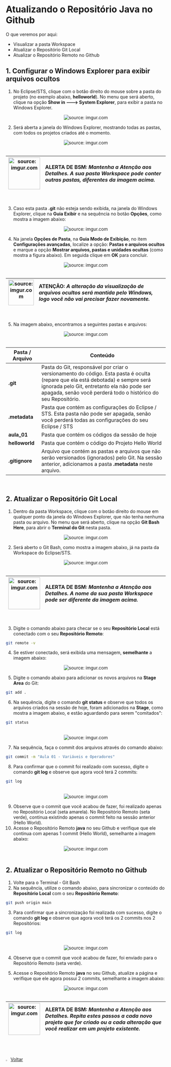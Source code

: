 <h1>Atualizando o Repositório Java no Github</h1>

O que veremos por aqui:

- Visualizar a pasta Workspace
- Atualizar o Repositório Git Local
- Atualizar o Repositório Remoto no Github

<h2>1. Configurar o Windows Explorer para exibir arquivos ocultos</h2>

1. No Eclipse/STS, clique com o botão direito do mouse sobre a pasta do projeto (no exemplo abaixo, **helloworld**). No menu que será aberto, clique na opção **Show in 🡒 System Explorer**, para exibir a pasta no Windows Explorer.

<div align="center"><img src="https://i.imgur.com/cR65mhl.png" title="source: imgur.com" /></div>

2. Será aberta a janela do Windows Explorer, mostrando todas as pastas, com todos os projetos criados até o momento.

<div align="center"><img src="https://i.imgur.com/iWE0EAX.png" title="source: imgur.com" /></div>

<br />

| <img src="https://i.imgur.com/vVDBDG0.png" title="source: imgur.com" width="100px"/> | <div align="left"> **ALERTA DE BSM:** *Mantenha a Atenção aos Detalhes. A sua pasta Workspace pode conter outras pastas, diferentes da imagem acima.* </div> |
| ------------------------------------------------------------ | ------------------------------------------------------------ |

<br />

3. Caso esta pasta **.git** não esteja sendo exibida, na janela do Windows Explorer, clique na **Guia Exibir** e na sequência no botão **Opções**, como mostra a imagem abaixo:

<div align="center"><img src="https://i.imgur.com/4Bh3jii.png" title="source: imgur.com" /></div>

4. Na janela **Opções de Pasta**, na **Guia Modo de Exibição**, no item **Configurações avançadas**, localize a opção: **Pastas e arquivos ocultos** e marque a opção **Mostrar arquivos, pastas e unidades ocultas** (como mostra a figura abaixo). Em seguida clique em **OK** para concluir.

<div align="center"><img src="https://i.imgur.com/n8hQu12.png" title="source: imgur.com" /></div>

<br />

| <img src="https://i.imgur.com/oScAYGc.png" title="source: imgur.com" width="80px"/> | <div align="left"> **ATENÇÃO:** *A alteração da visualização de arquivos ocultos será mantida pelo Windows, logo você não vai precisar fazer novamente.* </div> |
| ------------------------------------------------------------ | ------------------------------------------------------------ |

<br />

5. Na imagem abaixo, encontramos a seguintes pastas e arquivos:

<div align="center"><img src="https://i.imgur.com/iWE0EAX.png" title="source: imgur.com" /></div>

<br />

| Pasta / Arquivo | Conteúdo                                                     |
| --------------- | ------------------------------------------------------------ |
| **.git**        | Pasta do Git, responsável por criar o versionamento do código. Esta pasta é oculta (repare que ela está debotada) e sempre será ignorada pelo Git, entretanto ela não pode ser apagada, senão você perderá todo o histórico do seu Repositório. |
| **.metadata**   | Pasta que contém as configurações do Eclipse / STS. Esta pasta não pode ser apagada, senão você perderá todas as configurações do seu Eclipse / STS |
| **aula_01**     | Pasta que contém os códigos da sessão de hoje                |
| **helloworld**  | Pasta que contém o código do Projeto Hello World             |
| **.gitignore**  | Arquivo que contém as pastas e arquivos que não serão versionados (ignorados) pelo Git. Na sessão anterior, adicionamos a pasta **.metadata** neste arquivo. |

<br />

<h2>2. Atualizar o Repositório Git Local</h2>



1. Dentro da pasta Workspace, clique com o botão direito do mouse em qualquer ponto da janela do Windows Explorer, que não tenha nenhuma pasta ou arquivo. No menu que será aberto, clique na opção **Git Bash Here**, para abrir o **Terminal do Git** nesta pasta.

<div align="center"><img src="https://i.imgur.com/zbTy7xM.png" title="source: imgur.com" /></div>

2. Será aberto o Git Bash, como mostra a imagem abaixo, já na pasta da Workspace do Eclipse/STS.

<div align="center"><img src="https://i.imgur.com/To5Ttfc.png" title="source: imgur.com" /></div>

<br />

| <img src="https://i.imgur.com/vVDBDG0.png" title="source: imgur.com" width="100px"/> | <div align="left"> **ALERTA DE BSM:** *Mantenha a Atenção aos Detalhes. A nome da sua pasta Workspace pode ser diferente da imagem acima.* </div> |
| ------------------------------------------------------------ | ------------------------------------------------------------ |

<br />

3. Digite o comando abaixo para checar se o seu  **Repositório Local** está conectado com o seu **Repositório Remoto**:

```bash
git remote -v
```

4. Se estiver conectado, será exibida uma mensagem, **semelhante** a imagem abaixo:

<div align="center"><img src="https://i.imgur.com/XWee1oq.png" title="source: imgur.com" /></div>

5. Digite o comando abaixo para adicionar os novos arquivos na **Stage Area** do Git:


```bash
git add .
```

6. Na sequência, digite o comando **git status** e observe que todos os arquivos criados na sessão de hoje, foram adicionados na **Stage**, como mostra a imagem abaixo, e estão aguardando para serem "comitados":

```bash
git status
```

<br />

<div align="center"><img src="https://i.imgur.com/upNNUCw.png" title="source: imgur.com" /></div>

7. Na sequência, faça o commit dos arquivos através do comando abaixo:

```bash
git commit -m "Aula 01 - Variáveis e Operadores"
```

8. Para confirmar que o commit foi realizado com sucesso, digite o comando **git log** e observe que agora você terá 2 commits:

```bash
git log
```

<br />

<div align="center"><img src="https://i.imgur.com/oC9rtv2.png" title="source: imgur.com" /></div>

9. Observe que o commit que você acabou de fazer, foi realizado apenas no Repositório Local (seta amarela). No Repositório Remoto (seta verde), continua existindo apenas o commit feito na sessão anterior (Hello World).
10. Acesse o Repositório Remoto **java** no seu Github e verifique que ele continua com apenas 1 commit (Hello World), semelhante a imagem abaixo:

<div align="center"><img src="https://i.imgur.com/HQANKTE.png" title="source: imgur.com" /></div>

<br />

<h2>2. Atualizar o Repositório Remoto no Github</h2>



1. Volte para o Terminal - Git Bash
2. Na sequência, utilize o comando abaixo, para sincronizar o conteúdo do **Repositório Local** com o seu **Repositório Remoto**:

```bash
git push origin main
```

3. Para confirmar que a sincronização foi realizada com sucesso, digite o comando **git log** e observe que agora você terá os 2 commits nos 2 Repositórios:

```bash
git log
```

<br />

<div align="center"><img src="https://i.imgur.com/g6V8HHk.png" title="source: imgur.com" /></div>

4. Observe que o commit que você acabou de fazer, foi enviado para o Repositório Remoto (seta verde).

5. Acesse o Repositório Remoto **java** no seu Github, atualize a página e verifique que ele agora possui 2 commits, semelhante a imagem abaixo:

<div align="center"><img src="https://i.imgur.com/XFJwo0f.png" title="source: imgur.com" /></div>

<br />

| <img src="https://i.imgur.com/vVDBDG0.png" title="source: imgur.com" width="100px"/> | <div align="left"> **ALERTA DE BSM:** *Mantenha a Atenção aos Detalhes. Repita estes passos a cada novo projeto que for criado ou a cada alteração que você realizar em um projeto existente.* </div> |
| ------------------------------------------------------------ | ------------------------------------------------------------ |

<br /><br />

<div align="left"><a href="../README.md"><img src="https://i.imgur.com/XMgF3gl.png" title="source: imgur.com" width="3%"/>Voltar</a></div>
